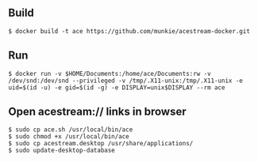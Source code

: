 ## Build

    $ docker build -t ace https://github.com/munkie/acestream-docker.git

## Run

    $ docker run -v $HOME/Documents:/home/ace/Documents:rw -v /dev/snd:/dev/snd --privileged -v /tmp/.X11-unix:/tmp/.X11-unix -e uid=$(id -u) -e gid=$(id -g) -e DISPLAY=unix$DISPLAY --rm ace

## Open acestream:// links in browser

    $ sudo cp ace.sh /usr/local/bin/ace
    $ sudo chmod +x /usr/local/bin/ace
    $ sudo cp acestream.desktop /usr/share/applications/
    $ sudo update-desktop-database
